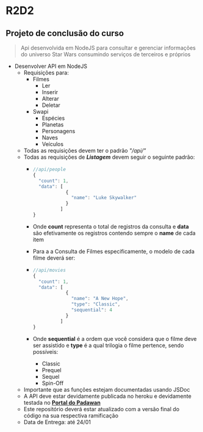 
# R2D2
## Projeto de conclusão do curso

> Api desenvolvida em NodeJS para consultar e gerenciar informações do universo Star Wars consumindo serviços de terceiros e próprios
-	Desenvolver API em NodeJS
	-	Requisições para:
		-	Filmes 
			-	Ler
			-	Inserir
			-	Alterar
			-	Deletar
		-	Swapi
			-	Espécies
			-	Planetas
			-	Personagens
			-	Naves 
			-	Veículos
	-	Todas as requisições devem ter o padrão *"/api/"*
	-	Todas as requisições de ***Listagem*** devem seguir o seguinte padrão:
		-	```javascript
			//api/people
			{ 
			  "count": 1,
			  "data": [
						{
			      		  "name": "Luke Skywalker"
						}
					  ] 
			}
			```

		-	Onde **count**	representa o total de registros da consulta e **data** são efetivamente os registros contendo sempre o **name** de cada item
		-	Para a a Consulta de Filmes especificamente, o modelo de cada filme deverá ser:
		-	```javascript
			//api/movies
			{ 
			  "count": 1,
			  "data": [
						{
						  "name": "A New Hope",
						  "type": "Classic",
						  "sequential": 4
						}
					  ] 
			}
			```
		- Onde **sequential** é a ordem que você considera que o filme deve ser assistido e **type** é a qual trilogia o filme pertence, sendo possíveis:
			- Classic
			- Prequel
			- Sequel
			- Spin-Off
	-	Importante que as funções estejam documentadas usando JSDoc
	-	A API deve estar devidamente publicada no heroku e devidamente testada no [**Portal do Padawan**](https://iniciativapadawan.com.br/Reuniao/ApiStarWars)
	-	Este repositório deverá estar atualizado com a versão final do código na sua respectiva ramificação
	-	Data de Entrega: até 24/01
